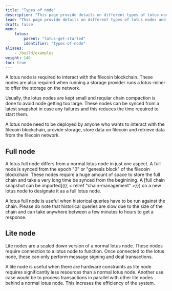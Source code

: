 ```yaml
---
title: "Types of node"
description: "This page provide details on different types of lotus nodes and their use case."
lead: "This page provide details on different types of lotus nodes and their use case."
draft: false
menu:
    lotus:
        parent: "lotus-get-started"
        identifier: "types-of-node"
aliases:
    - /build/examples
weight: 140
toc: true
---
```


A lotus node is required to interact with the filecoin blockchain. These nodes are also required when running a storage provider runs a lotus-miner to offer the storage on the network.

Usually, the lotus nodes are kept small and reqular chain compaction is done to avoid node getting too large. These nodes can be synced from a latest snapshot in case any failures and this reduces the time required to start them.

A lotus node need to be deployed by anyone who wants to interact with the filecoin blockchain, provide storage, store data on filecoin and retrieve data from the filecoin network.

## Full node

A lotus full node differs from a normal lotus node in just one aspect. A full node is synced from the epoch "0" or "genesis block" of the filecoin blockchain.
These nodes require a huge amount of space to store the full chain and take a very long time be synced from the beginining. A [full chain snapshot can be imported]({{ < relref "chain-management" >}}) on a new lotus node to designate it as a full lotus node.

A lotus full node is useful when historical queries have to be run against the chain. Please do note that historical queries are slow due to the size of the chain and can take anywhere between a few minutes to hours to get a response.

## Lite node

Lite nodes are a scaled down version of a normal lotus node. These nodes require connection to a lotus node to function. Once connected to the lotus node, these can only perform message signing and deal transactions.

A lite node is useful when there are hardware constraints as lite node requires significantly less resources than a normal lotus node. Another use case would be to process transactions in parallel with other lite nodes behind a normal lotus node. This increses the efficiency of the system.
